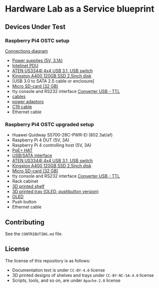 <!--
SPDX-FileCopyrightText: Huawei Inc.

SPDX-License-Identifier: CC-BY-4.0
-->
# Hardware Lab as a Service blueprint

## Devices Under Test

### Raspberry Pi4 OSTC setup
[Connections diagram](https:)
- [Power supplies (5V, 3.1A)](https://botland.com.pl/zasilacze-dogniazdkowe/7819-zasilacz-extreme-usb-31-typ-c-usb-5v-31a-do-raspberry-pi-4b-5901445617400.html)
- [Intelinet PDU](https://www.komputronik.pl/product/592881/intellinet-listwa-zasilajaca-pdu-1u-zarzadzalna-po-ip-z-wyswietlaczem-do-szaf-rack-19-.html)
- [ATEN US3344I 4x4 USB 3.1, USB switch](https://www.amazon.pl/gp/product/B07N2ZXCHF/ref=ox_sc_act_title_1?smid=A3I7IG61W9TCJR&psc=1)
- [Kingston A400 120GB SSD 2.5inch disk](https://www.euro.com.pl/dyski-wewnetrzne-ssd/kingston-a400-120gb.bhtml)
- [USB 3.0 to SATA 2.5 cable or enclosure]
- [Micro SD-card (32 GB)](https://www.amazon.com/Sandisk-Ultra-Micro-UHS-I-Adapter/dp/B073K14CVB/ref=sr_1_1?dchild=1&keywords=SanDisk+16GB&qid=1621236953&s=electronics&sr=1-1)
- tty console and RS232 interface [Converter USB - TTL](https://elty.pl/pl/p/Konwerter-USB-na-RS232RS485TTL-z-izolacja./2468?utm_source=ceneo&utm_medium=referral)
- [cables](https://www.x-kom.pl/p/64439-kabel-zasilajacy-gembird-przedluzacz-c13-c14-18m.html)
- [power adaptors](https://www.x-kom.pl/p/263244-kabel-zasilajacy-gembird-kabel-schuko-c14-15cm.html)
- [C19 cable](https://www.komputronik.pl/product/444068/lanberg-zasilajacy-schuko-c19-1-8m.html?snrai_campaign=qoNfz1oNDbnp&snrai_id=bf8e4475-3b25-41aa-b94a-e049c681d30e)
- Ethernet cable

### Raspberry Pi4 OSTC upgraded setup
- Huawei Quidway S5700-28C-PWR-EI (802.3at/af)
- Raspberry Pi 4 DUT (5V, 3A)
- Raspberry Pi 4 controlling host (5V, 3A)
- [PoE+ HAT](https://www.amazon.de/gp/product/B0928ZD7QQ/ref=ppx_yo_dt_b_asin_title_o03_s00?ie=UTF8&psc=1)
- [USB/SATA interface](https://www.amazon.de/gp/product/B06XCV1W97/ref=ppx_yo_dt_b_asin_title_o01_s00?ie=UTF8&psc=1)
- [ATEN US3344I 4x4 USB 3.1, USB switch](https://www.amazon.pl/gp/product/B07N2ZXCHF/ref=ox_sc_act_title_1?smid=A3I7IG61W9TCJR&psc=1)
- [Kingston A400 120GB SSD 2.5inch disk](https://www.euro.com.pl/dyski-wewnetrzne-ssd/kingston-a400-120gb.bhtml)
- [Micro SD-card (32 GB)](https://www.amazon.com/Sandisk-Ultra-Micro-UHS-I-Adapter/dp/B073K14CVB/ref=sr_1_1?dchild=1&keywords=SanDisk+16GB&qid=1621236953&s=electronics&sr=1-1)
- tty console and RS232 interface [Converter USB - TTL](https://elty.pl/pl/p/Konwerter-USB-na-RS232RS485TTL-z-izolacja./2468?utm_source=ceneo&utm_medium=referral)
- Rack cabinet
- [3D printed shelf](https://gitlab.eclipse.org/pastanki/HLaaS/-/blob/main/3D_shelves/README.md)
- [3D printed tray (OLED, pushbutton version)](https://www.printables.com/model/69176-1u-raspberry-pi-rack-with-moduler-trays/files#preview)
- [OLED](https://www.amazon.de/gp/product/B07BDFXFRK/ref=ppx_yo_dt_b_asin_title_o00_s01?ie=UTF8&psc=1)
- Push button
- Ethernet cable


## Contributing

See the `CONTRIBUTING.md` file.

## License

The license of this repository is as follows:

* Documentation text is under `CC-BY-4.0` license
* 3D printed designs of shelves and trays under `CC-BY-NC-SA-4.0` license
* Scripts, tools, and so on, are under `Apache-2.0` license
